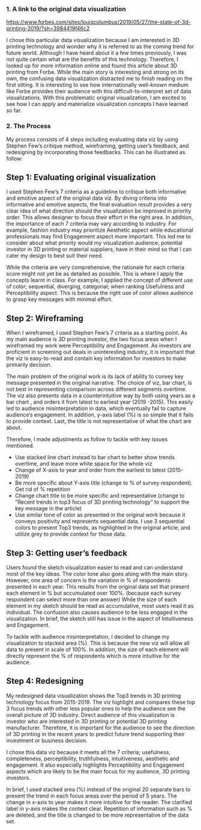### 1. A link to the original data visualization

https://www.forbes.com/sites/louiscolumbus/2019/05/27/the-state-of-3d-printing-2019/?sh=3984419f46c2

I chose this particular data visualization because I am interested in 3D printing technology and wonder why it is referred to as the coming trend for future world. Although I have heard about it a few times previously, I was not quite certain what are the benefits of this technology. Therefore, I looked up for more information online and found this article about 3D printing from Forbe. While the main story is interesting and strong on its own, the confusing data visualization distracted me to finish reading on the first sitting. It is interesting to see how internationally well-known medium like Forbe provides their audience with this difficult-to-interpret set of data visualizations. With this problematic original visualization, I am excited to see how I can apply and materialize visualization concepts I have learned so far. 

### 2. The Process 

My process consists of 4 steps including evaluating data viz by using Stephen Few’s critique method, wireframing, getting user’s feedback, and redesigning by incorporating those feedbacks. This can be illustrated as follow:

## Step 1: Evaluating original visualization 
I used Stephen Few’s 7 criteria as a guideline to critique both informative and emotive aspect of the original data viz. By diving criteria into informative and emotive aspects, the final evaluation result provides a very clear idea of what direction should the visualization be improved in priority order. This allows designer to focus their effort in the right area. In addition, the importance of each 7 criteria may vary according to industry. For example, fashion industry may prioritize Aesthetic aspect while educational professionals may find Engagement aspect more important. This led me to consider about what priority would my visualization audience, potential investor in 3D printing or material suppliers, have in their mind so that I can cater my design to best suit their need. 

While the criteria are very comprehensive, the rationale for each criteria score might not yet be as detailed as possible. This is where I apply the concepts learnt in class. For example, I applied the concept of different use of color; sequential, diverging, categorial; when ranking Usefulness and Perceptibility aspect. This is because the right use of color allows audience to grasp key messages with minimal effort. 


## Step 2: Wireframing 
When I wireframed, I used Stephen Few’s 7 criteria as a starting point. As my main audience is 3D printing investor, the two focus areas when I wireframed my work were Perceptibility and Engagement. As investors are proficient in screening out deals in uninteresting industry, it is important that the viz is easy-to-read and contain key information for investors to make primarily decision.

The main problem of the original work is its lack of ability to convey key message presented in the original narrative. The choice of viz, bar chart, is not best in representing comparison across different segments overtime. The viz also presents data  in a counterintuitive way by both using years as a bar chart , and orders it from latest to earliest year (2019 -2015). This easily led to audience misinterpretation in data, which eventually fail to capture audience’s engagement. In addition, y-axis label (%) is so simple that it fails to provide context. Last, the title is not representative of what the chart are about.

Therefore, I made adjustments as follow to tackle with key issues mentioned. 
-	Use stacked line chart instead to bar chart to better show trends overtime, and leave more white space for the whole viz
-	Change of X-axis to year and order from the earliest to latest (2015-2019)
-	Be more specific about Y-axis title (change to % of survey respondent). Get rid of % repetition 
-	Change chart title to be more specific and representative (change to “Recent trends in top3 focus of 3D printing technology” to support the key message in the article)
-	Use similar tone of color as presented in the original work because it conveys positivity and represents sequential data. I use 3 sequential colors to present Top3 trends, as highlighted in the original article, and utilize grey to provide context for those data.


## Step 3: Getting user’s feedback
Users found the sketch visualization easier to read and can understand most of the key ideas. The color tone also goes along with the main story. However, one area of concern is the variation in % of respondents presented in each year. This results from the original data set that present each element in % but accumulated over 100%. (because each survey respondent can select more than one answer) While the size of each element in my sketch should be read as accumulative, most users read it as individual. The confusion also causes audience to be less engaged in the visualization. In brief, the sketch still has issue in the aspect of Intuitiveness and Engagement.

To tackle with audience misinterpretation, I decided to change my visualization to stacked area (%). This is because the new viz will allow all data to present in scale of 100%. In addition, the size of each element will directly represent the % of respondents which is more intuitive for the audience. 


## Step 4: Redesigning
My redesigned data visualization shows the Top3 trends in 3D printing technology focus from 2015-2019. The viz highlight and compares these top 3 focus trends with other less popular ones to help the audience see the overall picture of 3D industry. Direct audience of this visualization is investor who are interested in 3D printing or potential 3D printing manufacturer. Therefore, it is important for the audience to see the direction of 3D printing in the recent years to predict future trend supporting their investment or business decision. 

I chose this data viz because it meets all the 7 criteria; usefulness, completeness, perceptibility, truthfulness, intuitiveness, aesthetic and engagement. It also especially highlights Perceptibility and Engagement aspects which are likely to be the main focus for my audience, 3D printing investors. 

In brief, I used stacked area (%) instead of the original 20 separate bars to present the trend in each focus areas over the period of 5 years. The change in x-axis to year makes it more intuitive for the reader. The clarified label in y-axis makes the context clear. Repetition of information such as % are deleted, and the title is changed to be more representative of the data set.


